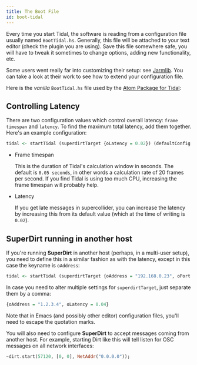 ```yaml
---
title: The Boot File 
id: boot-tidal
---
```


Every time you start Tidal, the software is reading from a configuration file usually named `BootTidal.hs`. Generally, this file will be attached to your text editor (check the plugin you are using). Save this file somewhere safe, you will have to tweak it sometimes to change options, adding new functionality, etc.

Some users went really far into customizing their setup: see [Jarmlib](https://github.com/jarmitage/jarmlib). You can take a look at their work to see how to extend your configuration file.

Here is the *vanilla* `BootTidal.hs` file used by the [Atom Package for Tidal](https://raw.githubusercontent.com/tidalcycles/atom-tidalcycles/master/lib/BootTidal.hs):

<!-- TODO: embed github? -->

## Controlling Latency

There are two configuration values which control overall latency: `frame timespan` and `latency`. To find the maximum total latency, add them together. Here's an example configuration:

```haskell
tidal <- startTidal (superdirtTarget {oLatency = 0.02}) (defaultConfig {cFrameTimespan = 1/20})
```

- Frame timespan

  This is the duration of Tidal's calculation window in seconds. The default is `0.05 seconds`, in other words a calculation rate of 20 frames per second. If you find Tidal is using too much CPU, increasing the frame timespan will probably help. 

- Latency

  If you get late messages in supercollider, you can increase the latency by increasing this from its default value (which at the time of writing is `0.02`).


## SuperDirt running in another host

If you're running **SuperDirt** in another host (perhaps, in a multi-user setup), you need to define this in a similar fashion as with the latency, except in this case the keyname is `oAddress`:

```haskell
tidal <- startTidal (superdirtTarget {oAddress = "192.168.0.23", oPort = 57120}) defaultConfig
```

In case you need to alter multiple settings for `superdirtTarget`, just separate them by a comma:

```haskell
{oAddress = "1.2.3.4", oLatency = 0.04}
```

Note that in Emacs (and possibly other editor) configuration files, you'll need to escape the quotation marks.

You will also need to configure **SuperDirt** to accept messages coming from another host. For example, starting Dirt like this will tell listen for OSC messages on all network interfaces:

```haskell
~dirt.start(57120, [0, 0], NetAddr("0.0.0.0"));
```
